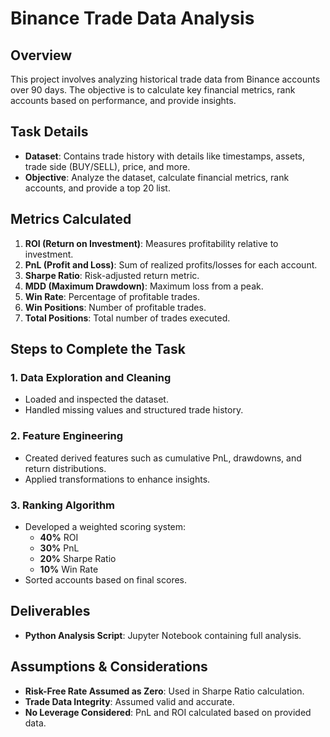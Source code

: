 # Binance Trade Data Analysis

## Overview
This project involves analyzing historical trade data from Binance accounts over 90 days. The objective is to calculate key financial metrics, rank accounts based on performance, and provide insights.

## Task Details
- **Dataset**: Contains trade history with details like timestamps, assets, trade side (BUY/SELL), price, and more.
- **Objective**: Analyze the dataset, calculate financial metrics, rank accounts, and provide a top 20 list.

## Metrics Calculated
1. **ROI (Return on Investment)**: Measures profitability relative to investment.
2. **PnL (Profit and Loss)**: Sum of realized profits/losses for each account.
3. **Sharpe Ratio**: Risk-adjusted return metric.
4. **MDD (Maximum Drawdown)**: Maximum loss from a peak.
5. **Win Rate**: Percentage of profitable trades.
6. **Win Positions**: Number of profitable trades.
7. **Total Positions**: Total number of trades executed.

## Steps to Complete the Task
### 1. Data Exploration and Cleaning
- Loaded and inspected the dataset.
- Handled missing values and structured trade history.

### 2. Feature Engineering
- Created derived features such as cumulative PnL, drawdowns, and return distributions.
- Applied transformations to enhance insights.

### 3. Ranking Algorithm
- Developed a weighted scoring system:
  - **40%** ROI
  - **30%** PnL
  - **20%** Sharpe Ratio
  - **10%** Win Rate
- Sorted accounts based on final scores.

## Deliverables
- **Python Analysis Script**: Jupyter Notebook containing full analysis.

## Assumptions & Considerations
- **Risk-Free Rate Assumed as Zero**: Used in Sharpe Ratio calculation.
- **Trade Data Integrity**: Assumed valid and accurate.
- **No Leverage Considered**: PnL and ROI calculated based on provided data.


